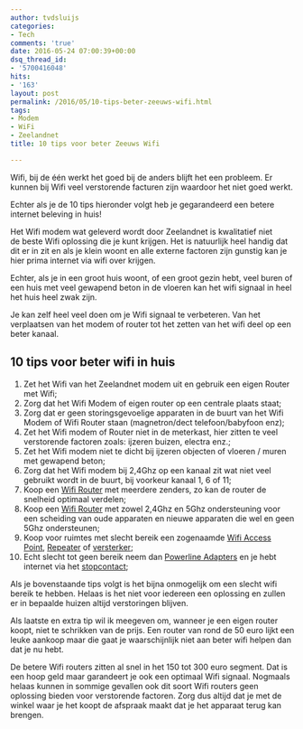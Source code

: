 ```yaml
---
author: tvdsluijs
categories:
- Tech
comments: 'true'
date: 2016-05-24 07:00:39+00:00
dsq_thread_id:
- '5700416048'
hits:
- '163'
layout: post
permalink: /2016/05/10-tips-beter-zeeuws-wifi.html
tags:
- Modem
- WiFi
- Zeelandnet
title: 10 tips voor beter Zeeuws Wifi

---
```

Wifi, bij de één werkt het goed bij de anders blijft het een probleem. Er kunnen bij Wifi veel verstorende facturen zijn waardoor het niet goed werkt.

Echter als je de 10 tips hieronder volgt heb je gegarandeerd een betere internet beleving in huis!<!--more-->

Het Wifi modem wat geleverd wordt door Zeelandnet is kwalitatief niet de beste Wifi oplossing die je kunt krijgen. Het is natuurlijk heel handig dat dit er in zit en als je klein woont en alle externe factoren zijn gunstig kan je hier prima internet via wifi over krijgen.

Echter, als je in een groot huis woont, of een groot gezin hebt, veel buren of een huis met veel gewapend beton in de vloeren kan het wifi signaal in heel het huis heel zwak zijn.

Je kan zelf heel veel doen om je Wifi signaal te verbeteren. Van het verplaatsen van het modem of router tot het zetten van het wifi deel op een beter kanaal.

## 10 tips voor beter wifi in huis

  1. Zet het Wifi van het Zeelandnet modem uit en gebruik een eigen Router met Wifi;
  2. Zorg dat het Wifi Modem of eigen router op een centrale plaats staat;
  3. Zorg dat er geen storingsgevoelige apparaten in de buurt van het Wifi Modem of Wifi Router staan (magnetron/dect telefoon/babyfoon enz);
  4. Zet het Wifi modem of Router niet in de meterkast, hier zitten te veel verstorende factoren zoals: ijzeren buizen, electra enz.;
  5. Zet het Wifi modem niet te dicht bij ijzeren objecten of vloeren / muren met gewapend beton;
  6. Zorg dat het Wifi modem bij 2,4Ghz op een kanaal zit wat niet veel gebruikt wordt in de buurt, bij voorkeur kanaal 1, 6 of 11;
  7. Koop een [Wifi Router](https://www.vandersluijs.nl/wifi-tip/cool-routers/) met meerdere zenders, zo kan de router de snelheid optimaal verdelen;
  8. Koop een [Wifi Router](https://www.vandersluijs.nl/wifi-tip/alternate-routers/) met zowel 2,4Ghz en 5Ghz ondersteuning voor een scheiding van oude apparaten en nieuwe apparaten die wel en geen 5Ghz ondersteunen;
  9. Koop voor ruimtes met slecht bereik een zogenaamde [Wifi Access Point](https://www.vandersluijs.nl/wifi-tip/cool-access-points/), [Repeater](https://www.vandersluijs.nl/wifi-tip/cool-repeaters/) of [versterker](https://www.vandersluijs.nl/wifi-tip/alternate-extender/);
 10. Echt slecht tot geen bereik neem dan [Powerline Adapters](https://www.vandersluijs.nl/wifi-tip/alternate-powerline/) en je hebt internet via het [stopcontact](https://www.vandersluijs.nl/wifi-tip/cool-powerline/);

Als je bovenstaande tips volgt is het bijna onmogelijk om een slecht wifi bereik te hebben. Helaas is het niet voor iedereen een oplossing en zullen er in bepaalde huizen altijd verstoringen blijven.

Als laatste en extra tip wil ik meegeven om, wanneer je een eigen router koopt, niet te schrikken van de prijs. Een router van rond de 50 euro lijkt een leuke aankoop maar die gaat je waarschijnlijk niet aan beter wifi helpen dan dat je nu hebt.

De betere Wifi routers zitten al snel in het 150 tot 300 euro segment. Dat is een hoop geld maar garandeert je ook een optimaal Wifi signaal. Nogmaals helaas kunnen in sommige gevallen ook dit soort Wifi routers geen oplossing bieden voor verstorende factoren. Zorg dus altijd dat je met de winkel waar je het koopt de afspraak maakt dat je het apparaat terug kan brengen.